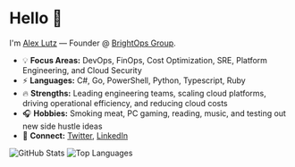 # Hello 👋

I'm [Alex Lutz](https://alexinslc.com/) — Founder @ [BrightOps Group](https://brightopsgroup.com/).

* 💡 **Focus Areas:** DevOps, FinOps, Cost Optimization, SRE, Platform Engineering, and Cloud Security
* ⚡ **Languages:** C#, Go, PowerShell, Python, Typescript, Ruby
* 🔥 **Strengths:** Leading engineering teams, scaling cloud platforms, driving operational efficiency, and reducing cloud costs
* 🎧 **Hobbies:** Smoking meat, PC gaming, reading, music, and testing out new side hustle ideas
* 💬 **Connect:** [Twitter](https://twitter.com/alexinslc), [LinkedIn](https://www.linkedin.com/in/alexlutz/)

<!-- ![visitors](https://visitor-badge.glitch.me/badge?page_id=alexinslc/alexinslc) -->

![GitHub Stats](https://github-readme-stats.vercel.app/api?username=alexinslc&show_icons=true&rank_icon=github&hide=issues,contribs&show=reviews)
![Top Languages](https://github-readme-stats.vercel.app/api/top-langs/?username=alexinslc&langs_count=6&layout=compact)


